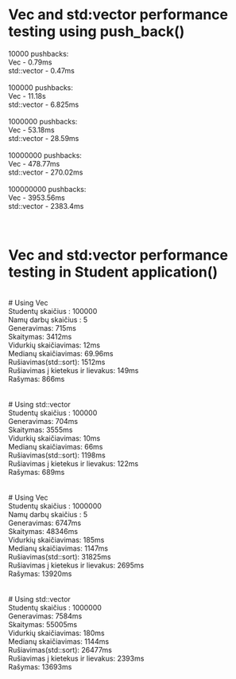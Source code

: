 # Vec and std:vector performance testing using push_back()
10000 pushbacks: <br/>
  Vec - 0.79ms <br/>
  std::vector - 0.47ms <br/>
<br/>
100000 pushbacks: <br/>
  Vec - 11.18s <br/>
  std::vector - 6.825ms <br/>
<br/>
1000000 pushbacks: <br/>
  Vec - 53.18ms <br/>
  std::vector - 28.59ms <br/>
<br/>
10000000 pushbacks: <br/>
  Vec - 478.77ms <br/>
  std::vector - 270.02ms <br/>
<br/>
100000000 pushbacks: <br/>
  Vec - 3953.56ms <br/>
  std::vector - 2383.4ms <br/>
<br/>
<br/>
# Vec and std:vector performance testing in Student application()
<br/>
# Using Vec<br/>
Studentų skaičius : 100000<br/>
Namų darbų skaičius : 5<br/>
  Generavimas: 715ms<br/>
  Skaitymas: 3412ms<br/>
  Vidurkių skaičiavimas: 12ms<br/>
  Medianų skaičiavimas: 69.96ms<br/>
  Rušiavimas(std::sort): 1512ms<br/>
  Rušiavimas į kietekus ir lievakus: 149ms<br/>
  Rašymas: 866ms<br/>
  <br/>
<br/>
# Using std::vector<br/>
Studentų skaičius : 100000<br/
Namų darbų skaičius : 5<br/>
  Generavimas: 704ms<br/>
  Skaitymas: 3555ms<br/>
  Vidurkių skaičiavimas: 10ms<br/>
  Medianų skaičiavimas: 66ms<br/>
  Rušiavimas(std::sort): 1198ms<br/>
  Rušiavimas į kietekus ir lievakus: 122ms<br/>
  Rašymas: 689ms<br/>
  <br/>
<br/>
# Using Vec<br/>
Studentų skaičius : 1000000<br/>
Namų darbų skaičius : 5<br/>
  Generavimas: 6747ms<br/>
  Skaitymas: 48346ms<br/>
  Vidurkių skaičiavimas: 185ms<br/>
  Medianų skaičiavimas: 1147ms<br/>
  Rušiavimas(std::sort): 31825ms<br/>
  Rušiavimas į kietekus ir lievakus: 2695ms<br/>
  Rašymas: 13920ms<br/>
  <br/>
<br/>
# Using std::vector<br/>
Studentų skaičius : 1000000<br/
Namų darbų skaičius : 5<br/>
  Generavimas: 7584ms<br/>
  Skaitymas: 55005ms<br/>
  Vidurkių skaičiavimas: 180ms<br/>
  Medianų skaičiavimas: 1144ms<br/>
  Rušiavimas(std::sort): 26477ms<br/>
  Rušiavimas į kietekus ir lievakus: 2393ms<br/>
  Rašymas: 13693ms<br/>
  <br/>
<br/>
